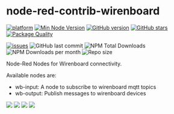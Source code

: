 # node-red-contrib-wirenboard
[![platform](https://img.shields.io/badge/platform-Node--RED-red?logo=nodered)](https://nodered.org)
[![Min Node Version](https://img.shields.io/node/v/node-red-contrib-wirenboard.svg)](https://nodejs.org/en/)
[![GitHub version](https://img.shields.io/github/package-json/v/andreypopov/node-red-contrib-wirenboard?logo=npm)](https://www.npmjs.com/package/node-red-contrib-wirenboard)
[![GitHub stars](https://img.shields.io/github/stars/andreypopov/node-red-contrib-wirenboard)](https://github.com/andreypopov/node-red-contrib-wirenboard/stargazers)
[![Package Quality](https://packagequality.com/shield/node-red-contrib-wirenboard.svg)](https://packagequality.com/#?package=node-red-contrib-wirenboard)

[![issues](https://img.shields.io/github/issues/andreypopov/node-red-contrib-wirenboard?logo=github)](https://github.com/andreypopov/node-red-contrib-wirenboard/issues)
![GitHub last commit](https://img.shields.io/github/last-commit/andreypopov/node-red-contrib-wirenboard)
![NPM Total Downloads](https://img.shields.io/npm/dt/node-red-contrib-wirenboard.svg)
![NPM Downloads per month](https://img.shields.io/npm/dm/node-red-contrib-wirenboard)
![Repo size](https://img.shields.io/github/repo-size/andreypopov/node-red-contrib-wirenboard)

Node-Red Nodes for Wirenboard connectivity.

Available nodes are:
* wb-input: A node to subscribe to wirenboard mqtt topics
* wb-output: Publish messages to wirenboard devices

<img src="https://github.com/andreypopov/node-red-contrib-wirenboard/blob/master/readme/1.png?raw=true">
<img src="https://github.com/andreypopov/node-red-contrib-wirenboard/blob/master/readme/2.png?raw=true">
<img src="https://github.com/andreypopov/node-red-contrib-wirenboard/blob/master/readme/3.png?raw=true">
<img src="https://github.com/andreypopov/node-red-contrib-wirenboard/blob/master/readme/4.png?raw=true">
